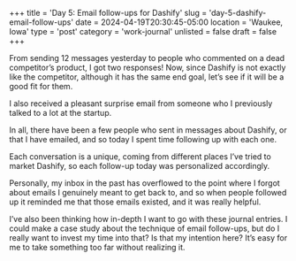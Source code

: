 +++
title = 'Day 5: Email follow-ups for Dashify'
slug = 'day-5-dashify-email-follow-ups'
date = 2024-04-19T20:30:45-05:00
location = 'Waukee, Iowa'
type = 'post'
category = 'work-journal'
unlisted = false
draft = false
+++

From sending 12 messages yesterday to people who commented on a dead competitor’s product, I got two responses! Now, since Dashify is not exactly like the competitor, although it has the same end goal, let’s see if it will be a good fit for them.

I also received a pleasant surprise email from someone who I previously talked to a lot at the startup.

In all, there have been a few people who sent in messages about Dashify, or that I have emailed, and so today I spent time following up with each one.

Each conversation is a unique, coming from different places I’ve tried to market Dashify, so each follow-up today was personalized accordingly.

Personally, my inbox in the past has overflowed to the point where I forgot about emails I genuinely meant to get back to, and so when people followed up it reminded me that those emails existed, and it was really helpful.

I’ve also been thinking how in-depth I want to go with these journal entries. I could make a case study about the technique of email follow-ups, but do I really want to invest my time into that? Is that my intention here? It’s easy for me to take something too far without realizing it.
